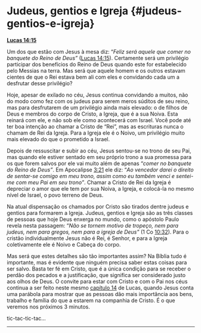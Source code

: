 # Judeus, gentios e Igreja {#judeus-gentios-e-igreja}

[**Lucas 14:15**](http://bibliaonline.com.br/acf/lc/14/15)

Um dos que estão com Jesus à mesa diz: “_Feliz será aquele que comer no banquete do Reino de Deus”_ ([Lucas 14:15](http://bibliaonline.com.br/acf/lc/14/15)). Certamente será um privilégio participar dos benefícios do Reino de Deus quando este for estabelecido pelo Messias na terra. Mas será que aquele homem e os outros estavam cientes de que o Rei estava bem ali com eles e convidando cada um a desfrutar desse privilégio?

Hoje, apesar de exilado no céu, Jesus continua convidando a muitos, não do modo como fez com os judeus para serem meros súditos de seu reino, mas para desfrutarem de um privilégio ainda mais elevado: o de filhos de Deus e membros do corpo de Cristo, a Igreja, que é a sua Noiva. Esta reinará com ele, e não sob ele como acontecerá com Israel. Você pode até ter boa intenção ao chamar a Cristo de “Rei”, mas as escrituras nunca o chamam de Rei da Igreja. Para a Igreja ele é o Noivo, um privilégio muito mais elevado do que o prometido a Israel.

Depois de ressuscitar e subir ao céu, Jesus sentou-se no trono de seu Pai, mas quando ele estiver sentado em seu próprio trono a sua promessa para os que forem salvos por ele vai muito além de apenas “_comer no banquete do Reino de Deus”_. Em Apocalipse [3:21](http://bibliaonline.com.br/acf/ap/3/21) ele diz: “_Ao vencedor darei o direito de sentar-se comigo em meu trono, assim como eu também venci e sentei-me com meu Pai em seu trono”_. Chamar a Cristo de Rei da Igreja é depreciar o amor que ele tem por sua Noiva, a Igreja, e colocá-la no mesmo nível de Israel, o povo terreno de Deus.

Na atual dispensação os chamados por Cristo são tirados dentre judeus e gentios para formarem a Igreja. Judeus, gentios e Igreja são as três classes de pessoas que hoje Deus enxerga no mundo, como o apóstolo Paulo revela nesta passagem: “_Não se tornem motivo de tropeço, nem para judeus, nem para gregos, nem para a igreja de Deus”_ (1 Co [10:32](http://bibliaonline.com.br/acf/1co/10/32)). Para o cristão individualmente Jesus não é Rei, é Senhor, e para a Igreja coletivamente ele é Noivo e Cabeça do corpo.

Mas será que estes detalhes são tão importantes assim? Na Bíblia tudo é importante, mas é evidente que ninguém precisa saber estas coisas para ser salvo. Basta ter fé em Cristo, que é a única condição para se receber o perdão dos pecados e a justificação, que significa ser considerado justo aos olhos de Deus. O convite para estar com Cristo e com o Pai nos céus continua a ser feito neste mesmo [capítulo 14](http://bibliaonline.com.br/acf/lc/14) de Lucas, quando Jesus conta uma parábola para mostrar que as pessoas dão mais importância aos bens, trabalho e família do que a estarem na companhia de Cristo. É o que veremos nos próximos 3 minutos.

tic-tac-tic-tac...

*****